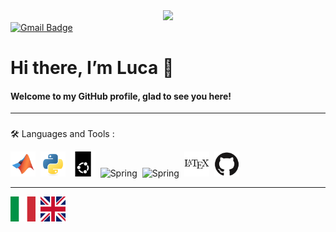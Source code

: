 <div id="header" align="center">
  
  <img src="https://media.giphy.com/media/GQlUu7wLzZ7iGNhzQJ/giphy.gif" width="200"/>
</div>





<div id="badges">
 <a href="https://luca.santoro.studio@gmail.com">
  <img src="https://img.shields.io/badge/Gmail-red?style=for-the-badge&logo=Gmail&logoColor=white" alt="Gmail Badge"/>
 </a>
</div>



# Hi there, I’m Luca 👋 
#### Welcome to my GitHub profile, glad to see you here!

-----
###
 :hammer_and_wrench: Languages and Tools :

<div>
  <img src="https://github.com/devicons/devicon/blob/master/icons/matlab/matlab-original.svg" title="Java" alt="Java" width="40" height="40"/>&nbsp;
  <img src="https://github.com/devicons/devicon/blob/master/icons/python/python-original.svg" title="React" alt="React" width="40" height="40"/>&nbsp;
  <img src="https://github.com/devicons/devicon/blob/master/icons/ubuntu/ubuntu-plain.svg" title="Spring" alt="Spring" width="40" height="40"/>&nbsp;
  <img src="https://www.wolfram.com/common/framework/img/spikey.en.png" title="Spring" alt="Spring" width="40" height="40"/>&nbsp;
  <img src="https://upload.wikimedia.org/wikipedia/commons/thumb/8/86/Codesys_Logo.svg/1200px-Codesys_Logo.svg.png" title="Spring" alt="Spring" width="40" height="40"/>&nbsp;
  <img src="https://github.com/devicons/devicon/blob/master/icons/latex/latex-original.svg" title="Spring" alt="Spring" width="40" height="40"/>&nbsp;
  <img src="https://github.com/devicons/devicon/blob/master/icons/github/github-original.svg" title="Spring" alt="Spring" width="40" height="40"/>&nbsp;
</div>

------
<div>
  <img src="https://github.com/lipis/flag-icons/blob/main/flags/4x3/it.svg" title="Java" alt="Java" width="40" height="40"/>&nbsp;
  <img src="https://github.com/lipis/flag-icons/blob/main/flags/4x3/gb.svg" alt="React" width="40" height="40"/>&nbsp;
 
</div>


<!---
LucaSantoro1/LucaSantoro1 is a ✨ special ✨ repository because its `README.md` (this file) appears on your GitHub profile.
You can click the Preview link to take a look at your changes.
--->

